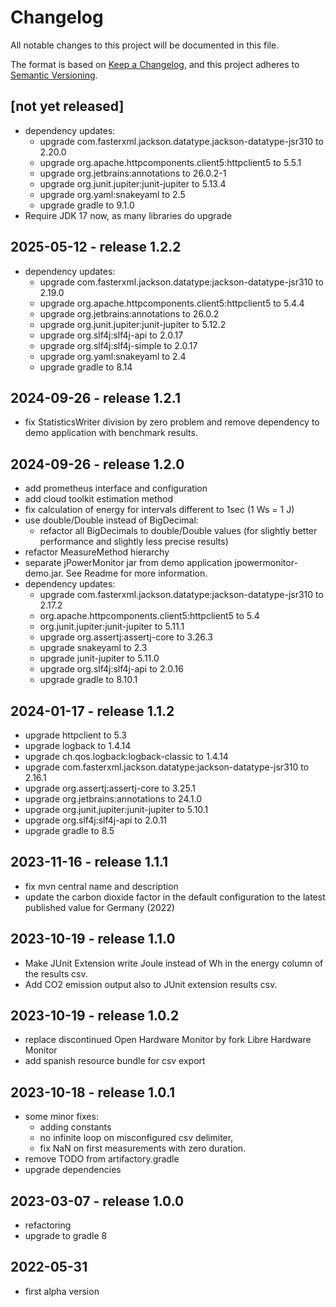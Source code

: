 [//]: # ($formatter:off$)
# Changelog
All notable changes to this project will be documented in this file.

The format is based on [Keep a Changelog](https://keepachangelog.com/en/1.0.0/),
and this project adheres to [Semantic Versioning](https://semver.org/spec/v2.0.0.html).

## [not yet released]
- dependency updates:
    - upgrade com.fasterxml.jackson.datatype.jackson-datatype-jsr310 to 2.20.0
    - upgrade org.apache.httpcomponents.client5:httpclient5 to 5.5.1
    - upgrade org.jetbrains:annotations to 26.0.2-1
    - upgrade org.junit.jupiter:junit-jupiter to 5.13.4
    - upgrade org.yaml:snakeyaml to 2.5
    - upgrade gradle to 9.1.0
- Require JDK 17 now, as many libraries do upgrade

## 2025-05-12 - release 1.2.2
- dependency updates:
    - upgrade com.fasterxml.jackson.datatype:jackson-datatype-jsr310 to 2.19.0
    - upgrade org.apache.httpcomponents.client5:httpclient5 to 5.4.4
    - upgrade org.jetbrains:annotations to 26.0.2
    - upgrade org.junit.jupiter:junit-jupiter to 5.12.2
    - upgrade org.slf4j:slf4j-api to 2.0.17
    - upgrade org.slf4j:slf4j-simple to 2.0.17
    - upgrade org.yaml:snakeyaml to 2.4
    - upgrade gradle to 8.14

## 2024-09-26 - release 1.2.1
- fix StatisticsWriter division by zero problem and remove dependency to demo application with benchmark results.  

## 2024-09-26 - release 1.2.0
- add prometheus interface and configuration
- add cloud toolkit estimation method
- fix calculation of energy for intervals different to 1sec (1 Ws = 1 J)
- use double/Double instead of BigDecimal: 
  - refactor all BigDecimals to double/Double values (for slightly better performance and slightly less precise results)
- refactor MeasureMethod hierarchy
- separate jPowerMonitor jar from demo application jpowermonitor-demo.jar. See Readme for more information.
- dependency updates:
  - upgrade com.fasterxml.jackson.datatype:jackson-datatype-jsr310 to 2.17.2
  - org.apache.httpcomponents.client5:httpclient5 to 5.4
  - org.junit.jupiter:junit-jupiter to 5.11.1
  - upgrade org.assertj:assertj-core to 3.26.3
  - upgrade snakeyaml to 2.3
  - upgrade junit-jupiter to 5.11.0
  - upgrade org.slf4j:slf4j-api to 2.0.16 
  - upgrade gradle to 8.10.1

## 2024-01-17 - release 1.1.2
- upgrade httpclient to 5.3
- upgrade logback to 1.4.14
- upgrade ch.qos.logback:logback-classic to 1.4.14
- upgrade com.fasterxml.jackson.datatype:jackson-datatype-jsr310 to 2.16.1
- upgrade org.assertj:assertj-core to 3.25.1
- upgrade org.jetbrains:annotations to 24.1.0
- upgrade org.junit.jupiter:junit-jupiter to 5.10.1
- upgrade org.slf4j:slf4j-api to 2.0.11
- upgrade gradle to 8.5

## 2023-11-16 - release 1.1.1
- fix mvn central name and description
- update the carbon dioxide factor in the default configuration to the latest published value for Germany (2022)

## 2023-10-19 - release 1.1.0
- Make JUnit Extension write Joule instead of Wh in the energy column of the results csv.
- Add CO2 emission output also to JUnit extension results csv.

## 2023-10-19 - release 1.0.2
- replace discontinued Open Hardware Monitor by fork Libre Hardware Monitor
- add spanish resource bundle for csv export

## 2023-10-18 - release 1.0.1
- some minor fixes:
    - adding constants
    - no infinite loop on misconfigured csv delimiter,
    - fix NaN on first measurements with zero duration.
- remove TODO from artifactory.gradle
- upgrade dependencies

## 2023-03-07 - release 1.0.0
- refactoring
- upgrade to gradle 8

## 2022-05-31
- first alpha version

